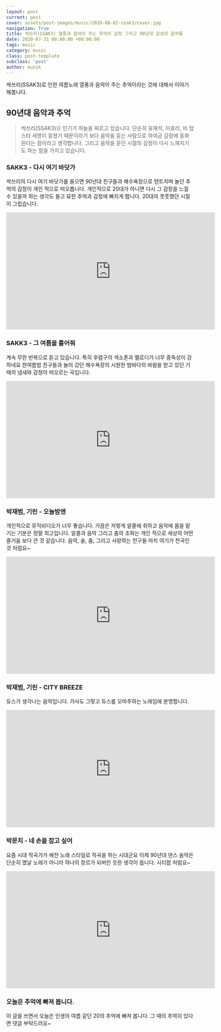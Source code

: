 ```yaml
---
layout: post
current: post
cover: assets/post-images/music/2020-08-02-ssak3/cover.jpg
navigation: True
title: 싹쓰리(SSAK3) 열풍과 음악이 주는 추억의 감정 그리고 90년대 감성의 음악들
date: 2020-07-31 00:00:00 +09:00:00
tags: music
category: music
class: post-template
subclass: 'post'
author: muzik
---
```


싹쓰리(SSAK3)로 인한 여름노래 열풍과 음악이 주는 추억이라는 것에 대해서 이야기 해봅니다.

## 90년대 음악과 추억 
> 싹쓰리(SSAK3)으 인기가 하늘을 찌르고 있습니다. 단순히 유재석, 이효리, 비 탑스타 세명이 뭉쳤기 때문이라기 보다 음악을 듣는 사람으로 하여금
감정에 동화된다는 점이라고 생각합니다. 그리고 음악을 듣던 시절의 감정이 다시 느껴지기도 하는 힘을 가지고 있습니다.

### SAKK3 - 다시 여기 바닷가
싹쓰리의 다시 여기 바닷가를 들으면 90년대 친구들과 해수욕장으로 텐트치며 놀던 추억의 감정이 개인 적으로 떠오릅니다. 개인적으로 20대가 아니면
다시 그 감정을 느낄 수 있을까 하는 생각도 들고 묘한 추억과 감정에 빠지게 합니다. 20대의 풋풋했던 시절이 그립습니다.
<iframe width="560" height="315" src="https://www.youtube.com/embed/ESKfHHtiSjs" frameborder="0" allow="accelerometer; autoplay; encrypted-media; gyroscope; picture-in-picture" allowfullscreen></iframe>

### SAKK3 - 그 여름을 틀어줘
계속 무한 반복으로 듣고 있습니다. 특히 후렴구의 섹소폰과 멜로디가 너무 중독성이 강하네요 한여름밤 친구들과 놀러 갔던 해수욕장의 시원한 밤바다의 바람을 받고 있던 기때의 냄새와 감정이 떠오르는 곡입니다.
<iframe width="560" height="315" src="https://www.youtube.com/embed/kNUnHas4yTU" frameborder="0" allow="accelerometer; autoplay; encrypted-media; gyroscope; picture-in-picture" allowfullscreen></iframe>

### 박재범, 기린 - 오늘밤엔
개인적으로 뮤직비디오가 너무 좋습니다. 가끔은 저렇게 알콜에 취하고 음악에 몸을 맡기는 기분은 정말 최고입니다. 알콜과 음악 그리고 춤의 조화는
개인 적으로 세상의 어떤 즐거움 보다 큰 것 같습니다. 음악, 술, 춤, 그리고 사랑하는 친구들 마치 여기가 천국인 것 처럼요~
<iframe width="560" height="315" src="https://www.youtube.com/embed/IAtQk2kum4o" frameborder="0" allow="accelerometer; autoplay; encrypted-media; gyroscope; picture-in-picture" allowfullscreen></iframe>

### 박재범, 기린 - CITY BREEZE
듀스가 생각나는 음악입니다. 가사도 그렇고 듀스를 오마주하는 노래임에 분명합니다.
<iframe width="560" height="315" src="https://www.youtube.com/embed/Chgq1SWxa5Q" frameborder="0" allow="accelerometer; autoplay; encrypted-media; gyroscope; picture-in-picture" allowfullscreen></iframe>

### 박문치 - 네 손을 잡고 싶어
요즘 시대 작곡가가 예전 노래 스타일로 작곡을 하는 시대군요 이제 90년대 댄스 음악은 단순히 옜날 노래가 아니라 하나의 장르가 되버린 듯한 생각이
듭니다. 시티팝 처럼요~
<iframe width="560" height="315" src="https://www.youtube.com/embed/ZvtzcQJaYJQ" frameborder="0" allow="accelerometer; autoplay; encrypted-media; gyroscope; picture-in-picture" allowfullscreen></iframe>

### 오늘은 추억에 빠져 봅니다.
이 글을 쓰면서 오늘은 인생의 여름 같던 20의 추억에 빠져 봅니다. 그 때의 추억이 있다면 댓글 부탁드려요~